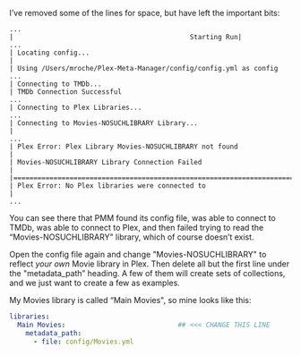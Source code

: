 I’ve removed some of the lines for space, but have left the important bits:

```
...
|                                            Starting Run|
...
| Locating config...
|
| Using /Users/mroche/Plex-Meta-Manager/config/config.yml as config
...
| Connecting to TMDb...
| TMDb Connection Successful
...
| Connecting to Plex Libraries...
...
| Connecting to Movies-NOSUCHLIBRARY Library...                                                      |
...
| Plex Error: Plex Library Movies-NOSUCHLIBRARY not found                                            |
| Movies-NOSUCHLIBRARY Library Connection Failed                                                     |
|====================================================================================================|
| Plex Error: No Plex libraries were connected to                                                    |
...
```

You can see there that PMM found its config file, was able to connect to TMDb, was able to connect to Plex, and then failed trying to read the “Movies-NOSUCHLIBRARY" library, which of course doesn’t exist.

Open the config file again and change "Movies-NOSUCHLIBRARY" to reflect *your own* Movie library in Plex.  Then delete all but the first line under the "metadata_path” heading.  A few of them will create sets of collections, and we just want to create a few as examples.

My Movies library is called “Main Movies", so mine looks like this:

```yaml
libraries:
  Main Movies:                            ## <<< CHANGE THIS LINE
    metadata_path:
      - file: config/Movies.yml
```
